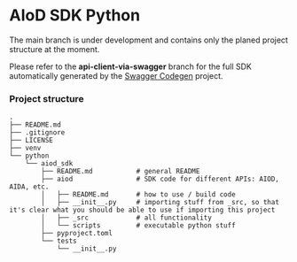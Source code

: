# AIoD SDK Python

The main branch is under development and contains only the planed project structure at the moment. 

Please refer to the **api-client-via-swagger** branch for the full SDK automatically generated by the [Swagger Codegen](https://github.com/swagger-api/swagger-codegen) project.

### Project structure

```
.
├── README.md
├── .gitignore
├── LICENSE
├── venv
└── python
    └── aiod_sdk                
        ├── README.md           # general README
        ├── aiod                # SDK code for different APIs: AIOD, AIDA, etc.
        │   ├── README.md       # how to use / build code
        │   ├── __init__.py     # importing stuff from _src, so that it's clear what you should be able to use if importing this project
        │   ├── _src            # all functionality
        │   └── scripts         # executable python stuff
        ├── pyproject.toml
        └── tests
            └── __init__.py
```
